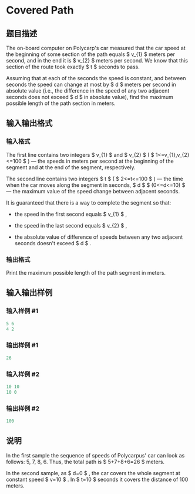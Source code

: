 # Covered Path

## 题目描述

The on-board computer on Polycarp's car measured that the car speed at the beginning of some section of the path equals $ v_{1} $ meters per second, and in the end it is $ v_{2} $ meters per second. We know that this section of the route took exactly $ t $ seconds to pass.

Assuming that at each of the seconds the speed is constant, and between seconds the speed can change at most by $ d $ meters per second in absolute value (i.e., the difference in the speed of any two adjacent seconds does not exceed $ d $ in absolute value), find the maximum possible length of the path section in meters.

## 输入输出格式

### 输入格式

The first line contains two integers $ v_{1} $ and $ v_{2} $ ( $ 1<=v_{1},v_{2}<=100 $ ) — the speeds in meters per second at the beginning of the segment and at the end of the segment, respectively.

The second line contains two integers $ t $ ( $ 2<=t<=100 $ ) — the time when the car moves along the segment in seconds, $ d $ $ (0<=d<=10) $ — the maximum value of the speed change between adjacent seconds.

It is guaranteed that there is a way to complete the segment so that:

- the speed in the first second equals $ v_{1} $ ,

- the speed in the last second equals $ v_{2} $ ,

- the absolute value of difference of speeds between any two adjacent seconds doesn't exceed $ d $ .

### 输出格式

Print the maximum possible length of the path segment in meters.

## 输入输出样例

### 输入样例 #1

```cpp
5 6
4 2

```
### 输出样例 #1

```cpp
26
```


### 输入样例 #2

```cpp
10 10
10 0

```
### 输出样例 #2

```cpp
100
```


## 说明

In the first sample the sequence of speeds of Polycarpus' car can look as follows: 5, 7, 8, 6. Thus, the total path is $ 5+7+8+6=26 $ meters.

In the second sample, as $ d=0 $ , the car covers the whole segment at constant speed $ v=10 $ . In $ t=10 $ seconds it covers the distance of 100 meters.

